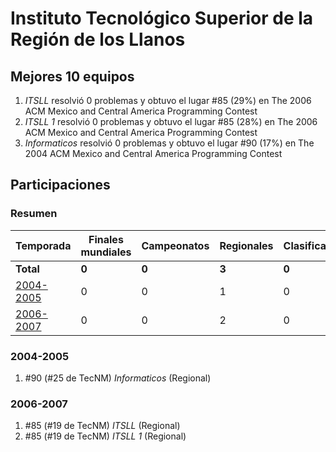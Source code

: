# Instituto Tecnológico Superior de la Región de los Llanos

## Mejores 10 equipos

1. _ITSLL_ resolvió 0 problemas y obtuvo el lugar #85 (29%) en The 2006 ACM Mexico and Central America Programming Contest
1. _ITSLL 1_ resolvió 0 problemas y obtuvo el lugar #85 (28%) en The 2006 ACM Mexico and Central America Programming Contest
1. _Informaticos_ resolvió 0 problemas y obtuvo el lugar #90 (17%) en The 2004 ACM Mexico and Central America Programming Contest

## Participaciones

### Resumen

| Temporada | Finales mundiales | Campeonatos | Regionales | Clasificatorios | Equipos |
| --- | --- | --- | --- | --- | --- |
| **Total** | **0** | **0** | **3** | **0** | **3** |
| [2004-2005](#2004-2005) | 0 | 0 | 1 | 0 | 1 |
| [2006-2007](#2006-2007) | 0 | 0 | 2 | 0 | 2 |

### 2004-2005

1. #90 (#25 de TecNM) _Informaticos_ (Regional)

### 2006-2007

1. #85 (#19 de TecNM) _ITSLL_ (Regional)
1. #85 (#19 de TecNM) _ITSLL 1_ (Regional)



